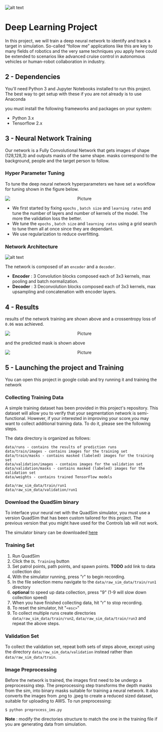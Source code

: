 
[image_0]: ./docs/misc/sim_screenshot.png
![alt text][image_0] 

# Deep Learning Project 

In this project, we will train a deep neural network to identify and track a target in simulation. So-called “follow me” applications like this are key to many fields of robotics and the very same techniques you apply here could be extended to scenarios like advanced cruise control in autonomous vehicles or human-robot collaboration in industry.


## 2 - Dependencies

You'll need Python 3 and Jupyter Notebooks installed to run this project.  The best way to get setup with these if you are not already is to use Anaconda 

you must install the following frameworks and packages on your system:
* Python 3.x
* Tensorflow 2.x

## 3 - Neural Network Training

Our network is a Fully Convolutional Network that gets images of shape (128,128,3) and outputs masks of the same shape. masks correspond to the background, people and the target person to follow.

### **Hyper Parameter Tuning**
 To tune the deep neural network hyperparameters we have set a workflow for tuning shown in the figure below.

<p align="center">
<img src="./docs/misc/Workflow.png" 
        alt="Picture"  
        style="display: block; margin: 0 auto" />

* We first started by fixing `epochs` , `batch size` and `learning rates` and tune the number of layers and number of kernels of the model. The more the validation loss the better.
* We tune the `epochs` , `batch size` and `learning rates` using a grid search to tune them all at once since they are dependant.
* We use regularization to reduce overfitting.

### **Network Architecture**

[image_2]: ./docs/misc/architecture.svg
![alt text][image_2] 

The network is composed of an `encoder` and a  `decoder`.
* **Encoder** : 3 Convolution blocks composed each of 3x3 kernels, max pooling and batch normalization.
* **Decoder** : 3 Deconvolution blocks composed each of 3x3 kernels, max upsampling and concatenation with encoder layers.

## 4 - Results
results of the network training are shown above and a crossentropy loss of `0.06` was achieved.

<p align="center">
<img src="./docs/misc/output1.png" 
        alt="Picture"  
        style="display: block; margin: 0 auto" />

and the predicted mask is shown above 

<p align="center">
<img src="./docs/misc/output2.png" 
        alt="Picture"  
        style="display: block; margin: 0 auto" />
 
 
## 5 - Launching the project and Training 
You can open this project in google colab 
and try running it and training the network

### **Collecting Training Data** 
A simple training dataset has been provided in this project's repository. This dataset will allow you to verify that your segmentation network is semi-functional. However, if your interested in improving your score,you may want to collect additional training data. To do it, please see the following steps.

The data directory is organized as follows:
```
data/runs - contains the results of prediction runs
data/train/images - contains images for the training set
data/train/masks - contains masked (labeled) images for the training set
data/validation/images - contains images for the validation set
data/validation/masks - contains masked (labeled) images for the validation set
data/weights - contains trained TensorFlow models

data/raw_sim_data/train/run1
data/raw_sim_data/validation/run1
```
### **Download the QuadSim binary**

To interface your neural net with the QuadSim simulator, you must use a version QuadSim that has been custom tailored for this project. The previous version that you might have used for the Controls lab will not work.

The simulator binary can be downloaded [here](https://github.com/udacity/RoboND-DeepLearning/releases/latest)


### **Training Set**
1. Run QuadSim
2. Click the `DL Training` button
3. Set patrol points, path points, and spawn points. **TODO** add link to data collection doc
3. With the simulator running, press "r" to begin recording.
4. In the file selection menu navigate to the `data/raw_sim_data/train/run1` directory
5. **optional** to speed up data collection, press "9" (1-9 will slow down collection speed)
6. When you have finished collecting data, hit "r" to stop recording.
7. To reset the simulator, hit "`<esc>`"
8. To collect multiple runs create directories `data/raw_sim_data/train/run2`, `data/raw_sim_data/train/run3` and repeat the above steps.

### **Validation Set** ###
To collect the validation set, repeat both sets of steps above, except using the directory `data/raw_sim_data/validation` instead rather than `data/raw_sim_data/train`.

### **Image Preprocessing** ###
Before the network is trained, the images first need to be undergo a preprocessing step. The preprocessing step transforms the depth masks from the sim, into binary masks suitable for training a neural network. It also converts the images from .png to .jpeg to create a reduced sized dataset, suitable for uploading to AWS. 
To run preprocessing:
```
$ python preprocess_ims.py
```

**Note** : modify the directories structure to match the one in the training file if you are generating data from simulation.




